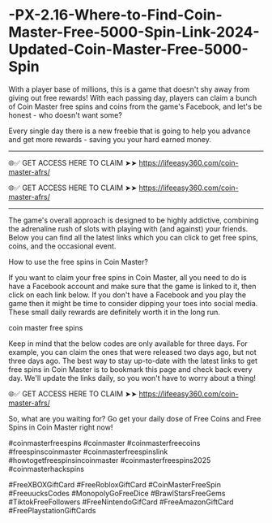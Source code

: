 # -PX-2.16-Where-to-Find-Coin-Master-Free-5000-Spin-Link-2024-Updated-Coin-Master-Free-5000-Spin
With a player base of millions, this is a game that doesn't shy away from giving out free rewards! With each passing day, players can claim a bunch of Coin Master free spins and coins from the game's Facebook, and let's be honest - who doesn't want some?

Every single day there is a new freebie that is going to help you advance and get more rewards - saving you your hard earned money.


**************************************

🌐✅ GET ACCESS HERE TO CLAIM ➤➤  https://lifeeasy360.com/coin-master-afrs/

🌐✅ GET ACCESS HERE TO CLAIM ➤➤  https://lifeeasy360.com/coin-master-afrs/

**************************************



The game's overall approach is designed to be highly addictive, combining the adrenaline rush of slots with playing with (and against) your friends. Below you can find all the latest links which you can click to get free spins, coins, and the occasional event.

How to use the free spins in Coin Master?

If you want to claim your free spins in Coin Master, all you need to do is have a Facebook account and make sure that the game is linked to it, then click on each link below. If you don't have a Facebook and you play the game then it might be time to consider dipping your toes into social media. These small daily rewards are definitely worth it in the long run.

coin master free spins

Keep in mind that the below codes are only available for three days. For example, you can claim the ones that were released two days ago, but not three days ago. The best way to stay up-to-date with the latest links to get free spins in Coin Master is to bookmark this page and check back every day. We'll update the links daily, so you won't have to worry about a thing!



🌐✅ GET ACCESS HERE TO CLAIM ➤➤  https://lifeeasy360.com/coin-master-afrs/



So, what are you waiting for? Go get your daily dose of Free Coins and Free Spins in Coin Master right now!


#coinmasterfreespins
#coinmaster
#coinmasterfreecoins
#freespinscoinmaster
#coinmasterfreespinslink
#howtogetfreespinsincoinmaster
#coinmasterfreespins2025
#coinmasterhackspins

#FreeXBOXGiftCard 
#FreeRobloxGiftCard 
#CoinMasterFreeSpin 
#FreeuucksCodes 
#MonopolyGoFreeDice 
#BrawlStarsFreeGems 
#TiktokFreeFollowers 
#FreeNintendoGifCard 
#FreeAmazonGiftCard 
#FreePlaystationGiftCards
